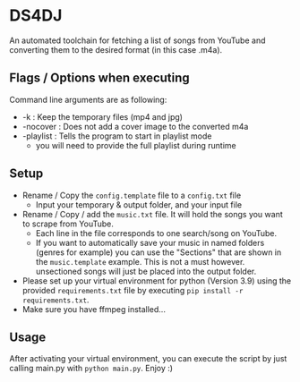 # DS4DJ
An automated toolchain for fetching a list of songs from YouTube and converting them to the desired format (in this case .m4a).

## Flags / Options when executing
Command line arguments are as following: 
+ -k : Keep the temporary files (mp4 and jpg)
+ -nocover : Does not add a cover image to the converted m4a
+ -playlist : Tells the program to start in playlist mode
    + you will need to provide the full playlist during runtime

## Setup
* Rename / Copy the ``config.template`` file to a ``config.txt`` file
    * Input your temporary & output folder, and your input file
* Rename / Copy / add the ``music.txt`` file. It will hold the songs you want to scrape from YouTube.
    * Each line in the file corresponds to one search/song on YouTube.
    * If you want to automatically save your music in named folders (genres for example) you can use the "Sections" that are shown in the ``music.template`` example. This is not a must however. unsectioned songs will just be placed into the output folder.
* Please set up your virtual environment for python (Version 3.9) using the provided ``requirements.txt`` file by executing ``pip install -r requirements.txt``.
* Make sure you have ffmpeg installed...

## Usage
After activating your virtual environment, you can execute the script by just calling main.py with ``python main.py``.
Enjoy :)

